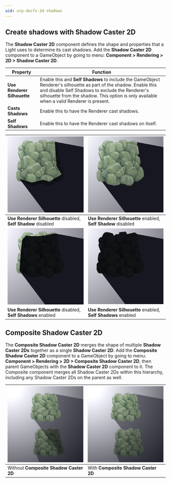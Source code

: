 ```yaml
---
uid: urp-docfx-2d-shadows
---
```

## Create shadows with Shadow Caster 2D

The **Shadow Caster 2D** component defines the shape and properties that a Light uses to determine its cast shadows. Add the **Shadow Caster 2D** component to a GameObject by going to menu: **Component > Rendering > 2D > Shadow Caster 2D**.



| **Property**                | **Function**                                                 |
| --------------------------- | ------------------------------------------------------------ |
| **Use Renderer Silhouette** | Enable this and **Self Shadows** to include the GameObject Renderer's silhouette as part of the shadow. Enable this and disable Self Shadows to exclude the Renderer's silhouette from the shadow. This option is only available when a valid Renderer is present. |
| **Casts Shadows**           | Enable this to have the Renderer cast shadows.               |
| **Self Shadows**            | Enable this to have the Renderer cast shadows on itself.     |

| ![](Images/2D/RendSilhou_disabled_SS_false.png)                 | ![](Images/2D/RendSilhou_enabled_SS_false.png)                  |
| ------------------------------------------------------------ | ------------------------------------------------------------ |
| **Use Renderer Silhouette** disabled, **Self Shadow** disabled | **Use Renderer Silhouette** enabled, **Self Shadow** disabled |
| ![](Images/2D/RendSilhou_disabled_SS_true_.png)                 | ![](Images/2D/RendSilhou_enabled_SS_true.png)                   |
| **Use Renderer Silhouette** disabled, **Self Shadows** enabled | **Use Renderer Silhouette** enabled, **Self Shadows** enabled |



## Composite Shadow Caster 2D

The **Composite Shadow Caster 2D** merges the shape of multiple **Shadow Caster 2Ds** together as a single **Shadow Caster 2D**. Add the **Composite Shadow Caster 2D** component to a GameObject by going to menu: **Component > Rendering > 2D > Composite Shadow Caster 2D**, then parent GameObjects with the **Shadow Caster 2D** component to it. The Composite component merges all Shadow Caster 2Ds within this hierarchy, including any Shadow Caster 2Ds on the parent as well.

| ![](Images/2D/wo_composite_shadow.png)    | ![](Images/2D/w_composite_shadow.png)  |
| -------------------------------------- | ----------------------------------- |
| Without **Composite Shadow Caster 2D** | With **Composite Shadow Caster 2D** |
